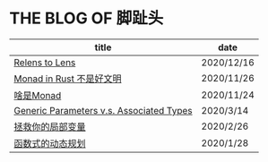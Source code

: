 # THE BLOG OF 脚趾头

| title                                                        | date       |
| ------------------------------------------------------------ | ---------- |
| [Relens to Lens](https://toetoe55.github.io/post/2020-12-16-relens-to-lens) | 2020/12/16 |
| [Monad in Rust 不是好文明](https://toetoe55.github.io/post/2020-11-26-monad-in-rust-is-not-a-good-culture) | 2020/11/26 |
| [啥是Monad ](https://toetoe55.github.io/post/2020-11-24-WhatIsMonad.html) | 2020/11/24 |
| [Generic Parameters v.s. Associated Types](https://toetoe55.github.io/post/2020-3-14-generic-vs-associated) | 2020/3/14  |
| [拯救你的局部变量](https://toetoe55.github.io/post/2020-2-26-SaveYourLocal.html) | 2020/2/26  |
| [函数式的动态规划](https://toetoe55.github.io/post/2020-1-28-functional-dynamic-programming) | 2020/1/28  |
